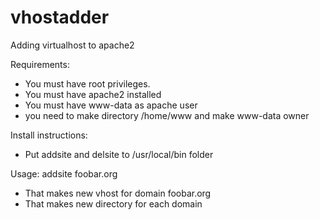 vhostadder
==========

Adding virtualhost to apache2

Requirements:
 -  You must have root privileges.
 -  You must have apache2 installed
 -  You must have www-data as apache user
 -  you need to make directory /home/www and make www-data owner

Install instructions:
 -  Put addsite and delsite to /usr/local/bin folder

Usage:
addsite foobar.org
 - That makes new vhost for domain foobar.org
 - That makes new directory for each domain
